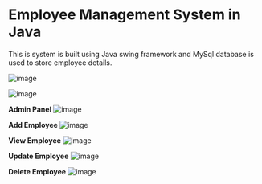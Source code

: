 # Employee Management System in Java

This is system is built using Java swing framework and MySql database is used to store employee details.
 
![image](https://github.com/Siddhesh-Patil/Employee-Management-System-Java-Project-/assets/83155673/e3c4804e-9fcd-43f6-9ef7-e1833c67c3bb)


![image](https://github.com/Siddhesh-Patil/Employee-Management-System-Java-Project-/assets/83155673/f91d871d-9dd3-462f-81b5-7b495fe06522)

**Admin Panel**
![image](https://github.com/Siddhesh-Patil/Employee-Management-System-Java-Project-/assets/83155673/eea83f88-08c1-43c5-9661-f9fdab426cd7)

**Add Employee**
![image](https://github.com/Siddhesh-Patil/Employee-Management-System-Java-Project-/assets/83155673/01485d77-5ed8-4b65-aba1-8570c75266e8)

**View Employee**
![image](https://github.com/Siddhesh-Patil/Employee-Management-System-Java-Project-/assets/83155673/49cb164f-b95e-4681-a800-c3aae0d83e45)

**Update Employee**
![image](https://github.com/Siddhesh-Patil/Employee-Management-System-Java-Project-/assets/83155673/ac932d46-3975-4ae4-9f08-05e99e7a140d)

**Delete Employee**
![image](https://github.com/Siddhesh-Patil/Employee-Management-System-Java-Project-/assets/83155673/b6df137b-4f08-48bc-9ada-c27dbc54e109)

